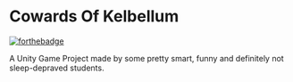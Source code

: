 # Cowards Of Kelbellum

[![forthebadge](https://forthebadge.com/images/badges/works-on-my-machine.svg)](https://forthebadge.com)

A Unity Game Project made by some pretty smart, funny and definitely not sleep-depraved students.
